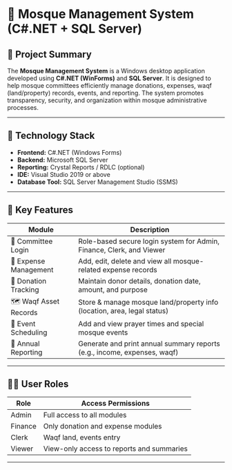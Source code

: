 # 🕌 Mosque Management System (C#.NET + SQL Server)

## 📌 Project Summary

The **Mosque Management System** is a Windows desktop application developed using **C#.NET (WinForms)** and **SQL Server**. It is designed to help mosque committees efficiently manage donations, expenses, waqf (land/property) records, events, and reporting. The system promotes transparency, security, and organization within mosque administrative processes.

---

## 🧰 Technology Stack

- **Frontend:** C#.NET (Windows Forms)
- **Backend:** Microsoft SQL Server
- **Reporting:** Crystal Reports / RDLC (optional)
- **IDE:** Visual Studio 2019 or above
- **Database Tool:** SQL Server Management Studio (SSMS)

---

## 🧩 Key Features

| Module               | Description                                                                 |
|----------------------|-----------------------------------------------------------------------------|
| 🔐 Committee Login   | Role-based secure login system for Admin, Finance, Clerk, and Viewer        |
| 💸 Expense Management| Add, edit, delete and view all mosque-related expense records                |
| 🎁 Donation Tracking | Maintain donor details, donation date, amount, and purpose                   |
| 🗺️ Waqf Asset Records| Store & manage mosque land/property info (location, area, legal status)     |
| 📅 Event Scheduling  | Add and view prayer times and special mosque events                          |
| 📄 Annual Reporting  | Generate and print annual summary reports (e.g., income, expenses, waqf)     |

---

## 🧑‍💼 User Roles

| Role    | Access Permissions                           |
|---------|-----------------------------------------------|
| Admin   | Full access to all modules                    |
| Finance | Only donation and expense modules             |
| Clerk   | Waqf land, events entry                       |
| Viewer  | View-only access to reports and summaries     |

---
